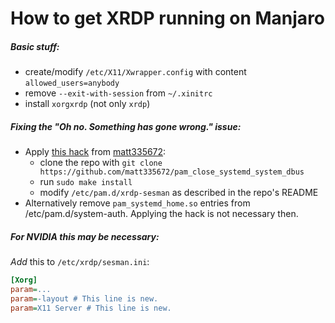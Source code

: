 # How to get XRDP running on Manjaro

##### Basic stuff:
- create/modify `/etc/X11/Xwrapper.config` with content `allowed_users=anybody`
- remove `--exit-with-session` from `~/.xinitrc`
- install `xorgxrdp` (not only `xrdp`)

##### Fixing the "Oh no. Something has gone wrong." issue:
- Apply [this hack](https://github.com/matt335672/pam_close_systemd_system_dbus) from [matt335672](https://github.com/):
  - clone the repo with `git clone https://github.com/matt335672/pam_close_systemd_system_dbus`
  - run `sudo make install`
  - modify `/etc/pam.d/xrdp-sesman` as described in the repo's README
- Alternatively remove `pam_systemd_home.so` entries from /etc/pam.d/system-auth. Applying the hack is not necessary then.

##### For NVIDIA this may be necessary:
_Add_ this to `/etc/xrdp/sesman.ini`:
```ini
[Xorg]
param=...
param=-layout # This line is new.
param=X11 Server # This line is new.
```
